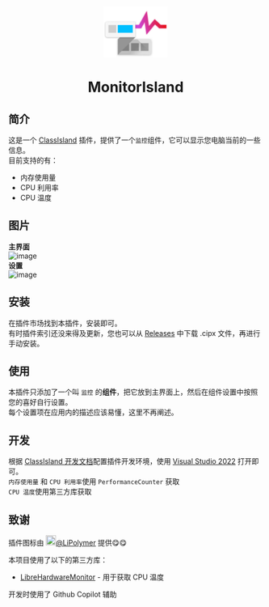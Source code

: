 <div align="center">

<img src="./icon2.png" alt="MonitorIsland Logo" style="height: 100px;">

# MonitorIsland

</div>

## 简介
这是一个 [ClassIsland](https://github.com/ClassIsland/ClassIsland) 插件，提供了一个`监控`组件，它可以显示您电脑当前的一些信息。  
目前支持的有：  
- 内存使用量
- CPU 利用率
- CPU 温度

## 图片
**主界面**  
![image](https://github.com/user-attachments/assets/985b970b-3217-4718-a38f-c2a75dace30c)  
**设置**  
![image](https://github.com/user-attachments/assets/4ce83e09-07df-4e6f-b8f3-4ea8e14c6c6b)  

## 安装
在插件市场找到本插件，安装即可。  
有时插件索引还没来得及更新，您也可以从 [Releases](https://github.com/LiuYan-xwx/MonitorIsland/releases) 中下载 .cipx 文件，再进行手动安装。  

## 使用
本插件只添加了一个叫 `监控` 的**组件**，把它放到主界面上，然后在组件设置中按照您的喜好自行设置。  
每个设置项在应用内的描述应该易懂，这里不再阐述。

## 开发
根据 [ClassIsland 开发文档](https://docs.classisland.tech/dev/get-started/devlopment-plugins.html)配置插件开发环境，使用 [Visual Studio 2022](https://visualstudio.microsoft.com/) 打开即可。  
`内存使用量` 和 `CPU 利用率`使用 `PerformanceCounter` 获取  
`CPU 温度`使用第三方库获取

## 致谢
插件图标由 [<img src="https://github.com/LiPolymer.png" width="20" height="20"/>](https://github.com/LiPolymer)[@LiPolymer](https://github.com/LiPolymer) 提供😋😋

本项目使用了以下的第三方库：
- [LibreHardwareMonitor](https://github.com/LibreHardwareMonitor/LibreHardwareMonitor) - 用于获取 CPU 温度

开发时使用了 Github Copilot 辅助
